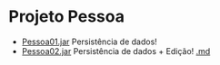 # Projeto Pessoa

- [Pessoa01.jar](Pessoa01.jar) Persistência de dados!
- [Pessoa02.jar](Pessoa02.jar) Persistência de dados + Edição! [.md](Pessoa02.md)
